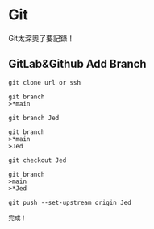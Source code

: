 # Git
Git太深奧了要記錄！



##  GitLab&Github Add Branch

    git clone url or ssh

    git branch
    >*main

    git branch Jed

    git branch
    >*main
    >Jed

    git checkout Jed

    git branch
    >main
    >*Jed

    git push --set-upstream origin Jed

    完成！

